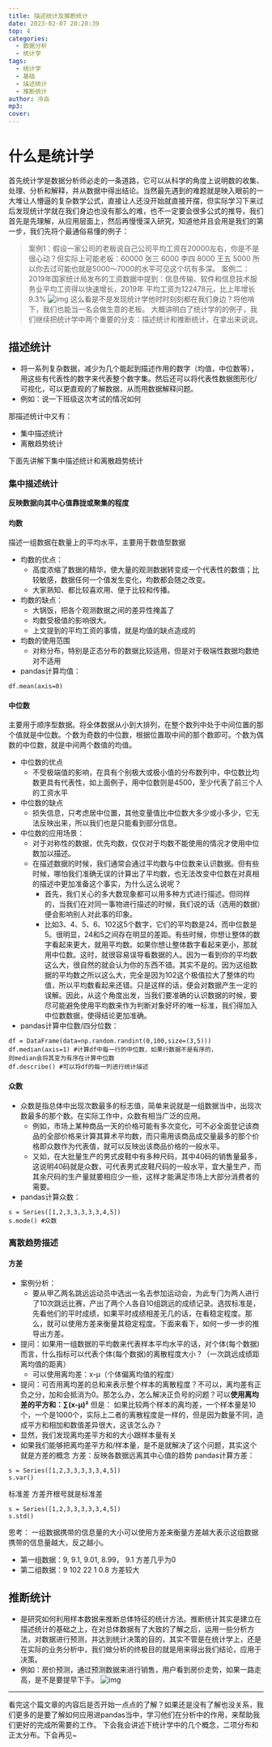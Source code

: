 ```yaml
---
title: 描述统计及推断统计
date: 2023-02-07 20:20:39
top: 4
categories:
  - 数据分析
  - 统计学
tags:
  - 统计学
  - 基础
  - 描述统计
  - 推断统计
author: 冷焱
mp3:
cover:
---
```


# 什么是统计学
首先统计学是数据分析师必走的一条道路，它可以从科学的角度上说明数的收集、处理、分析和解释，并从数据中得出结论。当然最先遇到的难题就是映入眼前的一大堆让人懵逼的复杂数学公式，直接让人还没开始就直接开摆，但实际学习下来过后发现统计学就在我们身边也没有那么的难，也不一定要会很多公式的推导，我们首先是先理解，从应用层面上，然后再慢慢深入研究，知道他并且会用是我们的第一步，我们先将个最通俗易懂的例子：
> 案例1：假设一家公司的老板说自己公司平均工资在20000左右，你是不是很心动？但实际上可能老板：60000 张三 6000 李四
8000 王五 5000 所以你去过可能也就是5000～7000的水平可见这个坑有多深。
> 案例二：2019年国家统计局发布的工资数据中提到：信息传输、软件和信息技术服务业平均工资得以快速增⻓，2019年
平均工资为122478元，比上年增⻓9.3%
![img](/images/描述统计及推断统计1.jpg)
这么看是不是发现统计学他时时刻刻都在我们身边？将他啃下，我们也能当一名会做生意的老板。
大概讲明白了统计学的的例子，我们继续把统计学中两个重要的分支：描述统计和推断统计，在拿出来说说。

## 描述统计
- 将一系列复杂数据，减少为几个能起到描述作用的数字（均值，中位数等），用这些有代表性的数字来代表整个数字集。然后还可以将代表性数据图形化/可视化，可以更直观的了解数据，从而用数据解释问题。
- 例如：说一下班级这次考试的情况如何

那描述统计中又有：
- 集中描述统计
- 离散趋势统计

下面先讲解下集中描述统计和离散趋势统计
### 集中描述统计
**反映数据向其中心值靠拢或聚集的程度**
#### 均数
描述一组数据在数量上的平均水平，主要用于数值型数据
- 均数的优点：
    - 高度浓缩了数据的精华，使大量的观测数据转变成一个代表性的数值；比较敏感，数据任何一个值发生变化，均数都会随之改变。
    - 大家熟知、都比较喜欢用、便于比较和传播。
- 均数的缺点：
    - 大锅饭，把各个观测数据之间的差异性掩盖了
    - 均数受极值的影响很大。
    - 上文提到的平均工资的事情，就是均值的缺点造成的
- 均数的使用范围
    - 对称分布，特别是正态分布的数据比较适用，但是对于极端性数据均数绝对不适用
- pandas计算均值：
```
df.mean(axis=0)
```

#### 中位数
主要用于顺序型数据。将全体数据从小到大排列，在整个数列中处于中间位置的那个值就是中位数。个数为奇数的中位数，根据位置取中间的那个数即可。个数为偶数的中位数，就是中间两个数值的均值。
- 中位数的优点
    - 不受极端值的影响，在具有个别极大或极小值的分布数列中，中位数比均数更具有代表性，如上面例子，用中位数则是4500，至少代表了前三个人的工资水平
- 中位数的缺点
    - 损失信息，只考虑居中位置，其他变量值比中位数大多少或小多少，它无法反映出来，所以我们也是只能看到部分信息。
- 中位数的应用场景：
    - 对于对称性的数据，优先均数，仅仅对于均数不能使用的情况才使用中位数加以描述。
    - 在描述数据的时候，我们通常会通过平均数与中位数来认识数据。但有些时候，哪怕我们准确无误的计算出了平均数，也无法改变中位数在对真相的描述中更加准备这个事实，为什么这么说呢？
        - 首先，我们关心的多大数现象都可以用多种方式进行描述。但同样的，当我们在对同一事物进行描述的时候，我们说的话（选用的数据）便会影响别人对此事的印象。
        - 比如3、4、5、6、102这5个数字，它们的平均数是24，而中位数是5。很明显，24和5之间存在明显的差距。有些时候，你想让整体的数字看起来更大，就用平均数。如果你想让整体数字看起来更小，那就用中位数。这时，就很容易误导看数据的人。因为一看到你的平均数这么大，很自然的就会认为你的东⻄不错。其实不是的。因为这组数据的平均数之所以这么大，完全是因为102这个极值拉大了整体的均值，所以平均数看起来还错。只是这样的话，便会对数据产生一定的误解。因此，从这个⻆度出发，当我们要准确的认识数据的时候，要尽可能避免使用平均数来作为判断对象好坏的唯一标准，我们得加入中位数数据，使得结论更加准确。
- pandas计算中位数/四分位数：
```
df = DataFrame(data=np.random.randint(0,100,size=(3,5)))
df.median(axis=1) #计算df中每一行的中位数，如果行数据不是有序的，
则median会将其变为有序在计算中位数
df.describe() #可以将df的每一列进行统计描述
```
#### 众数
- 众数是指总体中出现次数最多的标志值，简单来说就是一组数据当中，出现次数最多的那个数。在实际工作中，众数有相当广泛的应用。
    - 例如，市场上某种商品一天的价格可能有多次变化，可不必全面登记该商品的全部价格来计算其算术平均数，而只需用该商品成交量最多的那个价格即众数作为代表值，就可以反映出该商品价格的一般水平。
    - 又如，在大批量生产的男式皮鞋中有多种尺码，其中40码的销售量最多，这说明40码就是众数，可代表男式皮鞋尺码的一般水平，宜大量生产，而其余尺码的生产量就要相应少一些，这样才能满足市场上大部分消费者的需要。
- pandas计算众数：
```
s = Series([1,2,3,3,3,3,3,4,5])
s.mode() #众数
```
### 离散趋势描述
#### 方差
- 案例分析：
    - 要从甲乙两名跳远运动员中选出一名去参加运动会，为此专⻔为两人进行了10次跳远比赛，产出了两个人各自10组跳远的成绩记录。选拔标准是，先看他们的平时成绩，如果平时成绩相差无几的话，在看稳定程度。那么，就可以使用方差来衡量其稳定程度。下面来看下，如何一步一步的推导出方差。
- 提问：如果用一组数据的平均数来代表样本平均水平的话，对个体(每个数据)而言，什么指标可以代表个体(每个数据)的离散程度大小？（一次跳远成绩距离均值的距离）
    - 可以使用离均差：x-μ（个体偏离均值的程度）
- 提问：可否用离均差的总和来表示整个样本的离散程度？不可以，离均差有正负之分，加和会抵消为0。那怎么办，怎么解决正负号的问题？可以**使用离均差的平方和：∑(x-μ)²**
但是：
如果比较两个样本的离均差，一个样本量是10个，一个是1000个，实际上二者的离散程度是一样的，但是因为数量不同，造成平方和相加和数值差异很大，这该怎么办？
- 显然，我们发现离均差平方和的大小跟样本量有关
- 如果我们能够把离均差平方和/样本量，是不是就解决了这个问题，其实这个就是方差的概念
方差：反映各数据远离其中心值的趋势
pandas计算方差：
```
s = Series([1,2,3,3,3,3,3,4,5])
s.var()
```
标准差
方差开根号就是标准差
```
s = Series([1,2,3,3,3,3,3,4,5])
s.std()
```
思考：
一组数据携带的信息量的大小可以使用方差来衡量方差越大表示这组数据携带的信息量越大，反之越小。


- 第一组数据：9, 9.1, 9.01, 8.99， 9.1 方差几乎为0
- 第二组数据：9 102 22 1 0.8 方差较大

## 推断统计
- 是研究如何利用样本数据来推断总体特征的统计方法。推断统计其实是建立在描述统计的基础之上，在对总体数据有了大致的了解之后，运用一些分析方法，对数据进行预测，并达到统计决策的目的，其实不管是在统计学上，还是在实际的业务分析中，我们做分析的终极目的就是用来得出我们结论，应用于决策。
- 例如：房价预测，通过预测数据来进行销售，用户看到房价走势，如果一路走高，是不是要提早下手。
![img](/images/描述统计及推断统计2.jpg)
***
看完这个篇文章的内容后是否开始一点点的了解？如果还是没有了解也没关系，我们更多的是要了解如何应用进pandas当中，学习他们在分析中的作用，来帮助我们更好的完成所需要的工作。
下会我会讲述下统计学中的几个概念，二项分布和正太分布。下会再见~

